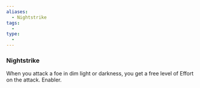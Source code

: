 ```yaml
---
aliases:
  - Nightstrike
tags:
  - 
type:
  - 
---
```

### Nightstrike

When you attack a foe in dim light or darkness, you get a free level of Effort on the attack. Enabler.